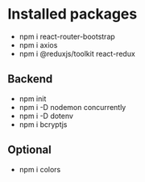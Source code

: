 # Installed packages

- npm i react-router-bootstrap
- npm i axios
- npm i @reduxjs/toolkit react-redux

## Backend

- npm init
- npm i -D nodemon concurrently
- npm i -D dotenv
- npm i bcryptjs

## Optional

- npm i colors
